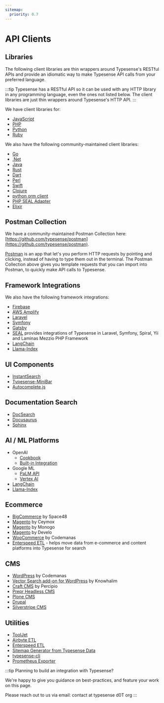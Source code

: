 ```yaml
---
sitemap:
  priority: 0.7
---
```


# API Clients

## Libraries

The following client libraries are thin wrappers around Typesense's RESTful APIs and provide an idiomatic way to make Typesense API calls from your preferred language.

:::tip
Typesense has a RESTful API so it can be used with any HTTP library in any programming language, even the ones not listed below. The client libraries are just thin wrappers around Typesense's HTTP API.
:::

We have client libraries for:

- [JavaScript](https://github.com/typesense/typesense-js)
- [PHP](https://github.com/typesense/typesense-php)
- [Python](https://github.com/typesense/typesense-python)
- [Ruby](https://github.com/typesense/typesense-ruby)

We also have the following community-maintained client libraries:

- [Go](https://github.com/typesense/typesense-go)
- [.Net](https://github.com/DAXGRID/typesense-dotnet)
- [Java](https://github.com/typesense/typesense-java)
- [Rust](https://github.com/typesense/typesense-rust)
- [Dart](https://github.com/typesense/typesense-dart)
- [Perl](https://github.com/Ovid/Search-Typesense)
- [Swift](https://github.com/typesense/typesense-swift)
- [Clojure](https://github.com/runeanielsen/typesense-clj)
- [python orm client](https://github.com/RedSnail/typesense_orm)
- [PHP SEAL Adapter](https://github.com/schranz-search/seal-typesense-adapter)
- [Elixir](https://github.com/jaeyson/ex_typesense)

<Tabs :tabs="['JavaScript','PHP','Python','Ruby','Dart', 'Java', 'Swift']">
  <template v-slot:JavaScript>

```js
// npm install typesense @babel/runtime

// Browser
<script src="dist/typesense.min.js"></script>
```

  </template>

  <template v-slot:PHP>

```shell
composer require php-http/curl-client typesense/typesense-php
```

  </template>
  <template v-slot:Python>

```shell
pip install typesense
```

  </template>
  <template v-slot:Ruby>

```shell
gem install typesense
```

  </template>
  <template v-slot:Dart>

```dart
// With Dart:
//  $ dart pub add typesense

// With Flutter:
//  $ flutter pub add typesense

// This will add a line like this to your package's pubspec.yaml:
// dependencies:
//   typesense: ^0.3.0

// Now in your Dart code, you can use:

import 'package:typesense/typesense.dart';
```

  </template>
  <template v-slot:Java>

```java
// Download the JAR file from the releases section in the typesense-java repository. 
// (https://github.com/typesense/typesense-java/releases)
// And the import it them to your project

import org.typesense.api.*;
import org.typesense.models.*;
import org.typesense.resources.*;
```

  </template>
  <template v-slot:Swift>

```swift
// For an iOS app, add typesense-swift as a framework dependency:
// Target -> General -> Frameworks, Libraries, and Embedded Content -> "+" -> Add Package Dependency -> typesense-swift

//For swift packages, add typesense-swift to the dependencies array in Package.swift:
...
dependencies: [
           .package(url: "https://github.com/typesense/typesense-swift", .upToNextMajor(from: "0.1.0"),
],
...
```

  </template>
</Tabs>

## Postman Collection

We have a community-maintained Postman Collection here: [https://github.com/typesense/postman](https://github.com/typesense/postman).

[Postman](https://www.postman.com/downloads/) is an app that let's you perform HTTP requests by pointing and clicking, instead of having to type them out in the terminal. 
The Postman Collection above gives you template requests that you can import into Postman, to quickly make API calls to Typesense.

## Framework Integrations

We also have the following framework integrations:

- [Firebase](https://github.com/typesense/firestore-typesense-search)
- [AWS Amplify](https://github.com/olliethedev/amplify-graphql-typesense-transformer)
- [Laravel](https://laravel.com/docs/11.x/scout#typesense)
- [Symfony](https://github.com/acseo/TypesenseBundle)
- [Gatsby](https://www.gatsbyjs.com/plugins/gatsby-plugin-typesense/)
- [SEAL](https://github.com/schranz-search/schranz-search) provides integrations of Typesense in Laravel, Symfony, Spiral, Yii and Laminas Mezzio PHP Framework
- [LangChain](https://python.langchain.com/docs/integrations/vectorstores/typesense)
- [Llama-Index](https://github.com/run-llama/llama_index/blob/main/docs/examples/vector_stores/TypesenseDemo.ipynb)

## UI Components

- [InstantSearch](https://github.com/typesense/typesense-instantsearch-adapter)
- [Typesense-MiniBar](https://github.com/jquery/typesense-minibar)
- [Autocomplete.js](/guide/reference-implementations/typesense-autocomplete-js.md)

## Documentation Search

- [DocSearch](/guide/docsearch.html)
- [Docusaurus](https://github.com/typesense/docusaurus-theme-search-typesense)
- [Sphinx](https://writeexperience.co/integrating-typesense-with-sphinx-readthedocs-template-a-step-by-step-guide/)

## AI / ML Platforms

- OpenAI
  - [Cookbook](https://cookbook.openai.com/examples/vector_databases/typesense/using_typesense_for_embeddings_search)
  - [Built-in Integration](./vector-search.md#using-openai-api)
- Google ML
  - [PaLM API](./vector-search.md#using-google-palm-api)
  - [Vertex AI](./vector-search.md#using-gcp-vertex-ai-api)
- [LangChain](https://python.langchain.com/docs/integrations/vectorstores/typesense)
- [Llama-Index](https://github.com/run-llama/llama_index/blob/main/docs/examples/vector_stores/TypesenseDemo.ipynb)

## Ecommerce

- [BigCommerce](https://www.bigcommerce.com/apps/hyper-search-by-space-48/) by Space48
- [Magento](https://ceymox.com/typesense-search-for-magento/) by Ceymox
- [Magento](https://github.com/MonogoPolska/magento-typesense-suite) by Monogo
- [Magento](https://github.com/develodesign/magento2-module-typesense) by Develo
- [WooCommerce](https://www.codemanas.com/downloads/typesense-search-for-woocommerce/?ref=typesense) by Codemanas
- [Enterspeed ETL](https://docs.enterspeed.com/integrations/typesense) - helps move data from e-commerce and content platforms into Typesense for search

## CMS

- [WordPress](https://wordpress.org/plugins/search-with-typesense/?ref=typesense) by Codemanas
- [Vector Search add-on for WordPress](https://wordpress.org/plugins/typesense-wp-vector/) by Knowhalim
- [Craft CMS](https://plugins.craftcms.com/typesense) by Percipio
- [Prepr Headless CMS](https://docs.prepr.io/integrations/typesense#introduction)
- [Plone CMS](https://pypi.org/project/zopyx.typesense/)
- [Drupal](https://www.drupal.org/project/search_api_typesense)
- [Silverstripe CMS](https://codeberg.org/0x/silverstripe-typesense)

## Utilities

- [ToolJet](https://tooljet.com/?ref=typesense)
- [Airbyte ETL](https://docs.airbyte.com/integrations/destinations/typesense)
- [Enterspeed ETL](https://docs.enterspeed.com/integrations/typesense)
- [Sitemap Generator from Typesense Data](https://github.com/adviise/typesense-sitemap)
- [typesense-cli](https://github.com/AlexBV117/typesense-cli)
- [Prometheus Exporter](https://github.com/imatefx/typesense-prometheus-exporter)

:::tip
Planning to build an integration with Typesense? 

We're happy to give you guidance on best-practices, and feature your work on this page.

Please reach out to us via email: contact at typesense d0T org
:::
